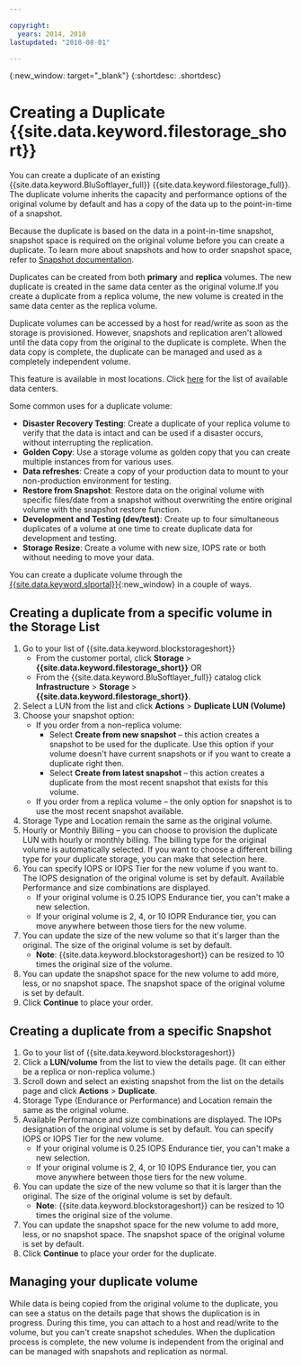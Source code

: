 ```yaml
---

copyright:
  years: 2014, 2018
lastupdated: "2018-08-01"

---
```

{:new_window: target="_blank"}
{:shortdesc: .shortdesc}

# Creating a Duplicate {{site.data.keyword.filestorage_short}}

You can create a duplicate of an existing {{site.data.keyword.BluSoftlayer_full}} {{site.data.keyword.filestorage_full}}. The duplicate volume inherits the capacity and performance options of the original volume by default and has a copy of the data up to the point-in-time of a snapshot.   

Because the duplicate is based on the data in a point-in-time snapshot, snapshot space is required on the original volume before you can create a duplicate. To learn more about snapshots and how to order snapshot space, refer to [Snapshot documentation](snapshots.html).  

Duplicates can be created from both **primary** and **replica** volumes. The new duplicate is created in the same data center as the original volume.If you create a duplicate from a replica volume, the new volume is created in the same data center as the replica volume.

Duplicate volumes can be accessed by a host for read/write as soon as the storage is provisioned. However, snapshots and replication aren't allowed until the data copy from the original to the duplicate is complete. When the data copy is complete, the duplicate can be managed and used as a completely independent volume. 

This feature is available in most locations. Click [here](new-ibm-block-and-file-storage-location-and-features.html) for the list of available data centers.

Some common uses for a duplicate volume:
- **Disaster Recovery Testing**: Create a duplicate of your replica volume to verify that the data is intact and can be used if a disaster occurs, without interrupting the replication. 
- **Golden Copy**: Use a storage volume as golden copy that you can create multiple instances from for various uses. 
- **Data refreshes**: Create a copy of your production data to mount to your non-production environment for testing. 
- **Restore from Snapshot**: Restore data on the original volume with specific files/date from a snapshot without overwriting the entire original volume with the snapshot restore function. 
- **Development and Testing (dev/test)**: Create up to four simultaneous duplicates of a volume at one time to create duplicate data for development and testing. 
- **Storage Resize**: Create a volume with new size, IOPS rate or both without needing to move your data.  
	
You can create a duplicate volume through the [{{site.data.keyword.slportal}}](https://control.softlayer.com/){:new_window} in a couple of ways.


## Creating a duplicate from a specific volume in the Storage List

1. Go to your list of {{site.data.keyword.blockstorageshort}}
    - From the customer portal, click **Storage** > **{{site.data.keyword.filestorage_short}}** OR
    - From the {{site.data.keyword.BluSoftlayer_full}} catalog click **Infrastructure** > **Storage** > **{{site.data.keyword.filestorage_short}}**. 
2. Select a LUN from the list and click **Actions** > **Duplicate LUN (Volume)** 
3. Choose your snapshot option: 
    - If you order from a non-replica volume:
      - Select **Create from new snapshot** – this action creates a snapshot to be used for the duplicate. Use this option if your volume doesn't have current snapshots or if you want to create a duplicate right then.</br> 
      - Select **Create from latest snapshot** – this action creates a duplicate from the most recent snapshot that exists for this volume. 
    - If you order from a replica volume – the only option for snapshot is to use the most recent snapshot available. 
4. Storage Type and Location remain the same as the original volume.
5. Hourly or Monthly Billing – you can choose to provision the duplicate LUN with hourly or monthly billing. The billing type for the original volume is automatically selected. If you want to choose a different billing type for your duplicate storage, you can make that selection here. 
5. You can specify IOPS or IOPS Tier for the new volume if you want to. The IOPS designation of the original volume is set by default. Available Performance and size combinations are displayed.
    - If your original volume is 0.25 IOPS Endurance tier, you can't make a new selection. 
    - If your original volume is 2, 4, or 10 IOPR Endurance tier, you can move anywhere between those tiers for the new volume. 
6. You can update the size of the new volume so that it's larger than the original. The size of the original volume is set by default. 
    - **Note**: {{site.data.keyword.blockstorageshort}} can be resized to 10 times the original size of the volume. 
7. You can update the snapshot space for the new volume to add more, less, or no snapshot space. The snapshot space of the original volume is set by default. 
8. Click **Continue** to place your order. 


## Creating a duplicate from a specific Snapshot

1. Go to your list of {{site.data.keyword.blockstorageshort}}
2. Click a **LUN/volume** from the list to view the details page. (It can either be a replica or non-replica volume.) 
3. Scroll down and select an existing snapshot from the list on the details page and click **Actions** > **Duplicate**.   
4. Storage Type (Endurance or Performance) and Location remain the same as the original volume. 
5. Available Performance and size combinations are displayed. The IOPs designation of the original volume is set by default. You can specify IOPS or IOPS Tier for the new volume. 
    - If your original volume is 0.25 IOPS Endurance tier, you can't make a new selection. 
    - If your original volume is 2, 4, or 10 IOPS Endurance tier, you can move anywhere between those tiers for the new volume. 
6. You can update the size of the new volume so that it is larger than the original. The size of the original volume is set by default. 
    - **Note**: {{site.data.keyword.blockstorageshort}} can be resized to 10 times the original size of the volume. 
7. You can update the snapshot space for the new volume to add more, less, or no snapshot space. The snapshot space of the original volume is set by default. 
8. Click **Continue** to place your order for the duplicate. 


## Managing your duplicate volume

While data is being copied from the original volume to the duplicate, you can see a status on the details page that shows the duplication is in progress. During this time, you can attach to a host and read/write to the volume, but you can't create snapshot schedules. When the duplication process is complete, the new volume is independent from the original and can be managed with snapshots and replication as normal. 

